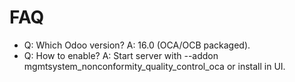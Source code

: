 # FAQ

- Q: Which Odoo version? A: 16.0 (OCA/OCB packaged).
- Q: How to enable? A: Start server with --addon mgmtsystem_nonconformity_quality_control_oca or install in UI.
